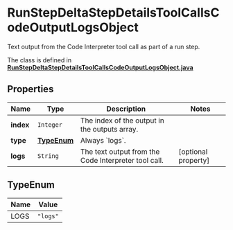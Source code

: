 

# RunStepDeltaStepDetailsToolCallsCodeOutputLogsObject

Text output from the Code Interpreter tool call as part of a run step.

The class is defined in **[RunStepDeltaStepDetailsToolCallsCodeOutputLogsObject.java](../../src/main/java/org/openapitools/model/RunStepDeltaStepDetailsToolCallsCodeOutputLogsObject.java)**

## Properties

Name | Type | Description | Notes
------------ | ------------- | ------------- | -------------
**index** | `Integer` | The index of the output in the outputs array. | 
**type** | [**TypeEnum**](#TypeEnum) | Always &#x60;logs&#x60;. | 
**logs** | `String` | The text output from the Code Interpreter tool call. |  [optional property]


## TypeEnum

Name | Value
---- | -----
LOGS | `"logs"`



